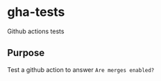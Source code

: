 # gha-tests

Github actions tests

## Purpose

Test a github action to answer `Are merges enabled?`
